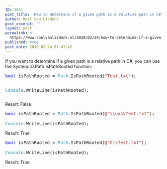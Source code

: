 ```yaml
---
ID: 1041
post_title: 'How to determine if a given path is a relative path in C#'
author: Roel van Lisdonk
post_excerpt: ""
layout: post
permalink: >
  https://www.roelvanlisdonk.nl/2010/02/24/how-to-determine-if-a-given-path-is-a-relative-path-in-c/
published: true
post_date: 2010-02-24 07:41:42
---
```

<p>If you want to determine if a given path is a relative path in C#, you can use the System.IO.Path.IsPathRooted function:</p>  <pre class="code"><span style="color: blue">bool </span>isPathRooted = <span style="color: #2b91af">Path</span>.IsPathRooted(<span style="color: #a31515">&quot;Test.txt&quot;</span>);

<span style="color: #2b91af">Console</span>.WriteLine(isPathRooted);</pre>
<a href="http://11011.net/software/vspaste"></a>

<p>Result: False</p>

<pre class="code"><span style="color: blue">bool </span>isPathRooted = <span style="color: #2b91af">Path</span>.IsPathRooted(<span style="color: #a31515">@&quot;\\nas\Test.txt&quot;</span>);

<span style="color: #2b91af">Console</span>.WriteLine(isPathRooted);</pre>
<a href="http://11011.net/software/vspaste"></a>

<p>Result: True</p>

<pre class="code"><span style="color: blue">bool </span>isPathRooted = <span style="color: #2b91af">Path</span>.IsPathRooted(<span style="color: #a31515">@&quot;C:\Test.txt&quot;</span>);

<span style="color: #2b91af">Console</span>.WriteLine(isPathRooted);</pre>
<a href="http://11011.net/software/vspaste"></a>

<p>Result: True</p>